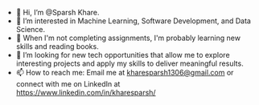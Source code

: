 - 👋 Hi, I’m @Sparsh Khare.
- 👀 I’m interested in Machine Learning, Software Development, and Data Science.
- 🌱 When I'm not completing assignments, I'm probably learning new skills and reading books.
- 💞️ I’m looking for new tech opportunities that allow me to explore interesting projects and apply my skills to deliver meaningful results.
- 📫 How to reach me: Email me at kharesparsh1306@gmail.com or connect with me on LinkedIn at https://www.linkedin.com/in/kharesparsh/
